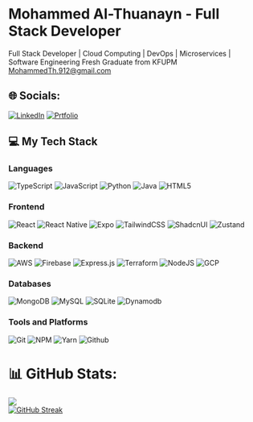 # Mohammed Al-Thuanayn - Full Stack Developer
Full Stack Developer | Cloud Computing | DevOps | Microservices | Software Engineering Fresh Graduate from KFUPM
MohammedTh.912@gmail.com


## 🌐 Socials:
[![LinkedIn](https://img.shields.io/badge/LinkedIn-%230077B5.svg?style=for-the-badge&logo=linkedin&logoColor=white)](https://linkedin.com/in/m-althunayan) 
[![Prtfolio](https://img.shields.io/badge/Portfolio-blue?style=for-the-badge&logoColor=white&color=35574e)](https://www.malthunayan.com) 

## 💻 My Tech Stack

### Languages
![TypeScript](https://img.shields.io/badge/TypeScript-%23007ACC.svg?style=for-the-badge&logo=typescript&logoColor=white)
![JavaScript](https://img.shields.io/badge/JavaScript-%23323330.svg?style=for-the-badge&logo=javascript&logoColor=%23F7DF1E)
![Python](https://img.shields.io/badge/Python-3670A0?style=for-the-badge&logo=python&logoColor=ffdd54)
![Java](https://img.shields.io/badge/Java-%23ED8B00.svg?style=for-the-badge&logo=java&logoColor=white)
![HTML5](https://img.shields.io/badge/html5-%23E34F26.svg?style=for-the-badge&logo=html5&logoColor=white)

### Frontend 
![React](https://img.shields.io/badge/React-%2320232a.svg?style=for-the-badge&logo=react&logoColor=%2361DAFB)
![React Native](https://img.shields.io/badge/React_Native-%2320232a.svg?style=for-the-badge&logo=react&logoColor=%2361DAFB)
![Expo](https://img.shields.io/badge/expo-1C1E24?style=for-the-badge&logo=expo&logoColor=#D04A37)
![TailwindCSS](https://img.shields.io/badge/tailwindcss-%2338B2AC.svg?style=for-the-badge&logo=tailwind-css&logoColor=white)
![ShadcnUI](https://img.shields.io/badge/shadcn-%23000000.svg?style=for-the-badge&logo=shadcnui&logoColor=white)
![Zustand](https://img.shields.io/badge/zustand-%2320232a.svg?style=for-the-badge&logoColor=%2361DAFB)

### Backend 
![AWS](https://img.shields.io/badge/AWS-232F32?style=for-the-badge&logo=AmazonAWS&logoColor=white)
![Firebase](https://img.shields.io/badge/Firebase-%23039BE5.svg?style=for-the-badge&logo=firebase)
![Express.js](https://img.shields.io/badge/express.js-%23404d59.svg?style=for-the-badge&logo=express&logoColor=%2361DAFB)
![Terraform](https://img.shields.io/badge/terraform-7B42BC?logo=terraform&logoColor=white&style=for-the-badge)
![NodeJS](https://img.shields.io/badge/Node.js-6DA55F?style=for-the-badge&logo=node.js&logoColor=white)
![GCP](https://img.shields.io/badge/Google_Cloud-1384F3?style=for-the-badge&logo=google-cloud&logoColor=white)

### Databases
![MongoDB](https://img.shields.io/badge/MongoDB-%234ea94b.svg?style=for-the-badge&logo=mongodb&logoColor=white)
![MySQL](https://img.shields.io/badge/MySQL-%2300f.svg?style=for-the-badge&logo=mysql&logoColor=white)
![SQLite](https://img.shields.io/badge/SQLite-%2307405e.svg?style=for-the-badge&logo=sqlite&logoColor=white)
![Dynamodb](https://img.shields.io/badge/Amazon%20DynamoDB-4053D6?style=for-the-badge&logo=Amazon%20DynamoDB&logoColor=white)

### Tools and Platforms
![Git](https://img.shields.io/badge/git-F1502F?logo=git&logoColor=white&style=for-the-badge)
![NPM](https://img.shields.io/badge/NPM-%23000000.svg?style=for-the-badge&logo=npm&logoColor=white)
![Yarn](https://img.shields.io/badge/Yarn-%232C8EBB.svg?style=for-the-badge&logo=yarn&logoColor=white)
![Github](https://img.shields.io/badge/github-%2320232a.svg?style=for-the-badge&logo=github)


# 📊 GitHub Stats:

![](https://github-readme-stats-sigma-five.vercel.app/api?username=MohammedThan&theme=dark&hide_border=false&include_all_commits=false&count_private=true)<br/>
[![GitHub Streak](https://github-readme-streak-stats.herokuapp.com?user=MohammedThan&theme=dark&date_format=j%20M%5B%20Y%5D)](https://git.io/streak-stats)

